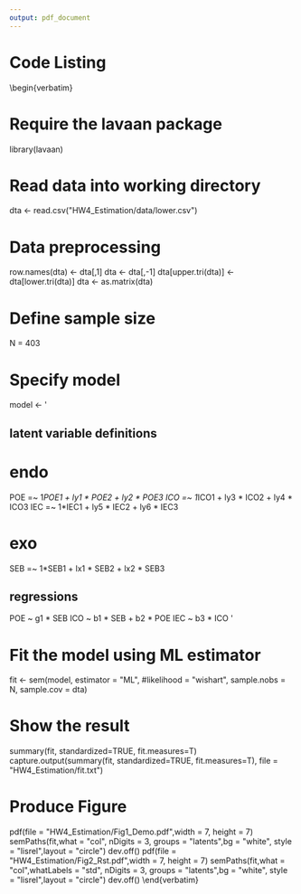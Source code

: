 ```yaml
---
output: pdf_document
---
```

# Code Listing

\begin{verbatim}
# Require the lavaan package
library(lavaan)
# Read data into working directory
dta <- read.csv("HW4_Estimation/data/lower.csv")
# Data preprocessing
row.names(dta) <- dta[,1]
dta <- dta[,-1]
dta[upper.tri(dta)] <- dta[lower.tri(dta)]
dta <- as.matrix(dta)
# Define sample size
N = 403
# Specify model
model <- '
## latent variable definitions
# endo
POE =~ 1*POE1 + ly1 * POE2 + ly2 * POE3
ICO =~ 1*ICO1 + ly3 * ICO2 + ly4 * ICO3
IEC =~ 1*IEC1 + ly5 * IEC2 + ly6 * IEC3
# exo
SEB =~ 1*SEB1 + lx1 * SEB2 + lx2 * SEB3


## regressions
POE ~ g1 * SEB
ICO ~ b1 * SEB + b2 * POE
IEC ~ b3 * ICO
'
# Fit the model using ML estimator
fit <- sem(model, estimator = "ML",
           #likelihood = "wishart",
           sample.nobs = N, sample.cov = dta)
# Show the result
summary(fit, standardized=TRUE, fit.measures=T)
capture.output(summary(fit, standardized=TRUE, fit.measures=T), file = "HW4_Estimation/fit.txt")
# Produce Figure
pdf(file = "HW4_Estimation/Fig1_Demo.pdf",width = 7, height = 7)
semPaths(fit,what = "col",
         nDigits = 3,
         groups = "latents",bg = "white", 
         style = "lisrel",layout = "circle")
dev.off()
pdf(file = "HW4_Estimation/Fig2_Rst.pdf",width = 7, height = 7)
semPaths(fit,what = "col",whatLabels = "std",
         nDigits = 3,
         groups = "latents",bg = "white", 
         style = "lisrel",layout = "circle")
dev.off()
\end{verbatim}